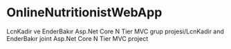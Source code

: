 # OnlineNutritionistWebApp
 LcnKadir ve EnderBakır Asp.Net Core N Tier MVC grup projesi/LcnKadir and EnderBakır joint Asp.Net Core N Tier MVC project
